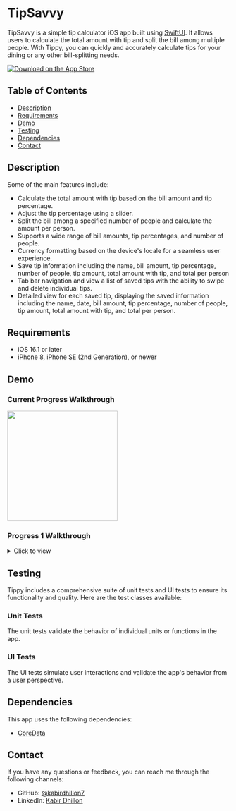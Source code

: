 # TipSavvy

TipSavvy is a simple tip calculator iOS app built using [SwiftUI](https://developer.apple.com/xcode/swiftui/). It allows users to calculate the total amount with tip and split the bill among multiple people. With Tippy, you can quickly and accurately calculate tips for your dining or any other bill-splitting needs.

[![Download on the App Store](https://img.shields.io/badge/App%20Store-Download-blue.svg)](https://apps.apple.com/app/tipsavvy/id6449447909)


## Table of Contents

- [Description](#description)
- [Requirements](#requirements)
- [Demo](#demo)
- [Testing](#testing)
- [Dependencies](#dependencies)
- [Contact](#contact)

## Description

Some of the main features include:

- Calculate the total amount with tip based on the bill amount and tip percentage.
- Adjust the tip percentage using a slider.
- Split the bill among a specified number of people and calculate the amount per person.
- Supports a wide range of bill amounts, tip percentages, and number of people.
- Currency formatting based on the device's locale for a seamless user experience.
- Save tip information including the name, bill amount, tip percentage, number of people, tip amount, total amount with tip, and total per person
- Tab bar navigation and view a list of saved tips with the ability to swipe and delete individual tips.
- Detailed view for each saved tip, displaying the saved information including the name, date, bill amount, tip percentage, number of people, tip amount, total amount with tip, and total per person.

## Requirements

- iOS 16.1 or later
- iPhone 8, iPhone SE (2nd Generation), or newer

## Demo
### Current Progress Walkthrough

<img src="https://github.com/kabirdhillon7/TipSavvy/assets/74223402/b4061fa5-578b-496e-a7ca-b0d27fe0f4e3" width=250><br>

### Progress 1 Walkthrough
<details>
  <summary>Click to view</summary>
  
  <img src="https://github.com/kabirdhillon7/Tippy/assets/74223402/c2c7bcd2-3ff0-4309-a595-18089830e359" width=250><br>
</details>

## Testing

Tippy includes a comprehensive suite of unit tests and UI tests to ensure its functionality and quality. Here are the test classes available:

### Unit Tests

The unit tests validate the behavior of individual units or functions in the app.

### UI Tests
The UI tests simulate user interactions and validate the app's behavior from a user perspective.

## Dependencies
This app uses the following dependencies:

- [CoreData](https://developer.apple.com/documentation/coredata)

## Contact

If you have any questions or feedback, you can reach me through the following channels:

- GitHub: [@kabirdhillon7](https://github.com/kabirdhillon7)
- LinkedIn: [Kabir Dhillon](https://www.linkedin.com/in/kabirdhillon/)
